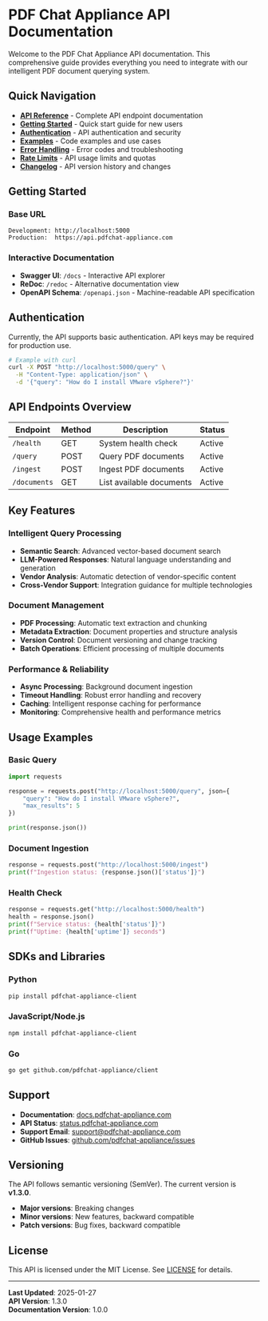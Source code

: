 # PDF Chat Appliance API Documentation

Welcome to the PDF Chat Appliance API documentation. This comprehensive guide provides everything you need to integrate with our intelligent PDF document querying system.

## Quick Navigation

- **[API Reference](./reference.md)** - Complete API endpoint documentation
- **[Getting Started](./getting-started.md)** - Quick start guide for new users
- **[Authentication](./authentication.md)** - API authentication and security
- **[Examples](./examples.md)** - Code examples and use cases
- **[Error Handling](./errors.md)** - Error codes and troubleshooting
- **[Rate Limits](./rate-limits.md)** - API usage limits and quotas
- **[Changelog](./changelog.md)** - API version history and changes

## Getting Started

### Base URL
```
Development: http://localhost:5000
Production:  https://api.pdfchat-appliance.com
```

### Interactive Documentation
- **Swagger UI**: `/docs` - Interactive API explorer
- **ReDoc**: `/redoc` - Alternative documentation view
- **OpenAPI Schema**: `/openapi.json` - Machine-readable API specification

## Authentication

Currently, the API supports basic authentication. API keys may be required for production use.

```bash
# Example with curl
curl -X POST "http://localhost:5000/query" \
  -H "Content-Type: application/json" \
  -d '{"query": "How do I install VMware vSphere?"}'
```

## API Endpoints Overview

| Endpoint | Method | Description | Status |
|----------|--------|-------------|--------|
| `/health` | GET | System health check | Active |
| `/query` | POST | Query PDF documents | Active |
| `/ingest` | POST | Ingest PDF documents | Active |
| `/documents` | GET | List available documents | Active |

## Key Features

### Intelligent Query Processing
- **Semantic Search**: Advanced vector-based document search
- **LLM-Powered Responses**: Natural language understanding and generation
- **Vendor Analysis**: Automatic detection of vendor-specific content
- **Cross-Vendor Support**: Integration guidance for multiple technologies

### Document Management
- **PDF Processing**: Automatic text extraction and chunking
- **Metadata Extraction**: Document properties and structure analysis
- **Version Control**: Document versioning and change tracking
- **Batch Operations**: Efficient processing of multiple documents

### Performance & Reliability
- **Async Processing**: Background document ingestion
- **Timeout Handling**: Robust error handling and recovery
- **Caching**: Intelligent response caching for performance
- **Monitoring**: Comprehensive health and performance metrics

## Usage Examples

### Basic Query
```python
import requests

response = requests.post("http://localhost:5000/query", json={
    "query": "How do I install VMware vSphere?",
    "max_results": 5
})

print(response.json())
```

### Document Ingestion
```python
response = requests.post("http://localhost:5000/ingest")
print(f"Ingestion status: {response.json()['status']}")
```

### Health Check
```python
response = requests.get("http://localhost:5000/health")
health = response.json()
print(f"Service status: {health['status']}")
print(f"Uptime: {health['uptime']} seconds")
```

## SDKs and Libraries

### Python
```bash
pip install pdfchat-appliance-client
```

### JavaScript/Node.js
```bash
npm install pdfchat-appliance-client
```

### Go
```bash
go get github.com/pdfchat-appliance/client
```

## Support

- **Documentation**: [docs.pdfchat-appliance.com](https://docs.pdfchat-appliance.com)
- **API Status**: [status.pdfchat-appliance.com](https://status.pdfchat-appliance.com)
- **Support Email**: support@pdfchat-appliance.com
- **GitHub Issues**: [github.com/pdfchat-appliance/issues](https://github.com/pdfchat-appliance/issues)

## Versioning

The API follows semantic versioning (SemVer). The current version is **v1.3.0**.

- **Major versions**: Breaking changes
- **Minor versions**: New features, backward compatible
- **Patch versions**: Bug fixes, backward compatible

## License

This API is licensed under the MIT License. See [LICENSE](../LICENSE) for details.

---

**Last Updated**: 2025-01-27  
**API Version**: 1.3.0  
**Documentation Version**: 1.0.0 